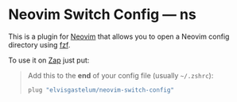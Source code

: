 # Neovim Switch Config — ns

This is a plugin for [Neovim](https://neovim.io/) that allows you to open a
Neovim config directory using [fzf](https://github.com/junegunn/fzf).

To use it on [Zap](https://github.com/zap-zsh/zap) just put:

> Add this to the **end** of your config file (usually `~/.zshrc`):
>
> ```zsh
> plug "elvisgastelum/neovim-switch-config"
> ```

